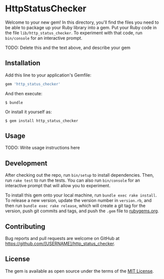 # HttpStatusChecker

Welcome to your new gem! In this directory, you'll find the files you need to be able to package up your Ruby library into a gem. Put your Ruby code in the file `lib/http_status_checker`. To experiment with that code, run `bin/console` for an interactive prompt.

TODO: Delete this and the text above, and describe your gem

## Installation

Add this line to your application's Gemfile:

```ruby
gem 'http_status_checker'
```

And then execute:

    $ bundle

Or install it yourself as:

    $ gem install http_status_checker

## Usage

TODO: Write usage instructions here

## Development

After checking out the repo, run `bin/setup` to install dependencies. Then, run `rake test` to run the tests. You can also run `bin/console` for an interactive prompt that will allow you to experiment.

To install this gem onto your local machine, run `bundle exec rake install`. To release a new version, update the version number in `version.rb`, and then run `bundle exec rake release`, which will create a git tag for the version, push git commits and tags, and push the `.gem` file to [rubygems.org](https://rubygems.org).

## Contributing

Bug reports and pull requests are welcome on GitHub at https://github.com/[USERNAME]/http_status_checker.

## License

The gem is available as open source under the terms of the [MIT License](https://opensource.org/licenses/MIT).
